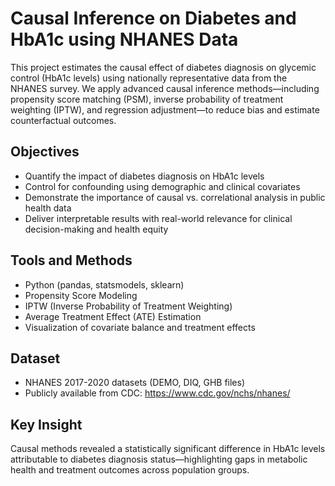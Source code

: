 # Causal Inference on Diabetes and HbA1c using NHANES Data

This project estimates the causal effect of diabetes diagnosis on glycemic control (HbA1c levels) using nationally representative data from the NHANES survey. We apply advanced causal inference methods—including propensity score matching (PSM), inverse probability of treatment weighting (IPTW), and regression adjustment—to reduce bias and estimate counterfactual outcomes.

## Objectives

- Quantify the impact of diabetes diagnosis on HbA1c levels
- Control for confounding using demographic and clinical covariates
- Demonstrate the importance of causal vs. correlational analysis in public health data
- Deliver interpretable results with real-world relevance for clinical decision-making and health equity

## Tools and Methods

- Python (pandas, statsmodels, sklearn)
- Propensity Score Modeling
- IPTW (Inverse Probability of Treatment Weighting)
- Average Treatment Effect (ATE) Estimation
- Visualization of covariate balance and treatment effects

## Dataset

- NHANES 2017-2020 datasets (DEMO, DIQ, GHB files)
- Publicly available from CDC: https://www.cdc.gov/nchs/nhanes/

## Key Insight

Causal methods revealed a statistically significant difference in HbA1c levels attributable to diabetes diagnosis status—highlighting gaps in metabolic health and treatment outcomes across population groups.